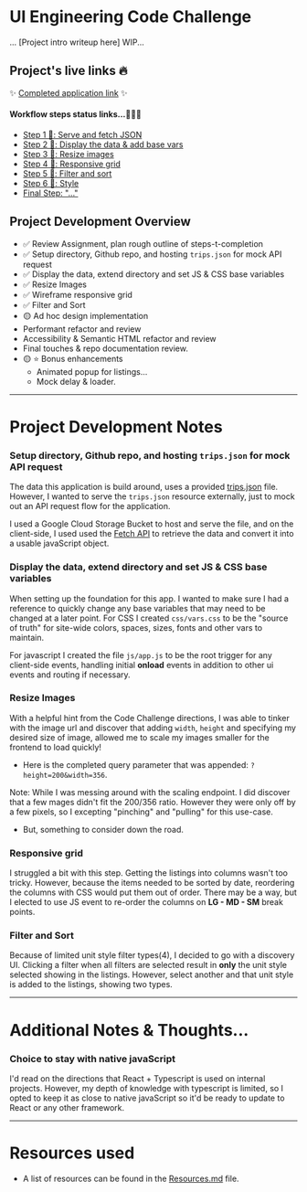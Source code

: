 # UI Engineering Code Challenge
... [Project intro writeup here] WIP...

## Project's live links 🔥

✨ [Completed application link](https://robbobfrh84.github.io/trips-ui/index.html) ✨

#### Workflow steps status links...🐾🐾🐾
  - [Step 1 🐾: Serve and fetch JSON](https://robbobfrh84.github.io/trips-ui/steps/1_Serve-and-fetch-JSON/index.html)  
  - [Step 2 🐾: Display the data & add base vars](https://robbobfrh84.github.io/trips-ui/steps/2_Display-the-data/index.html)  
  - [Step 3 🐾: Resize images](https://robbobfrh84.github.io/trips-ui/steps/3_Resize-images/index.html)  
  - [Step 4 🐾: Responsive grid](https://robbobfrh84.github.io/trips-ui/steps/4_Responsive-grid/index.html)  
  - [Step 5 🐾: Filter and sort](https://robbobfrh84.github.io/trips-ui/steps/5_Filter-and-sort/index.html)
  - [Step 6 🐾: Style](https://robbobfrh84.github.io/trips-ui/steps/6_Style/index.html)
  - [Final Step: "..."](https://robbobfrh84.github.io/trips-ui/index.html)

## Project Development Overview
- ✅ Review Assignment, plan rough outline of steps-t-completion
- ✅ Setup directory, Github repo, and hosting `trips.json` for mock API request
- ✅ Display the data, extend directory and set JS & CSS base variables
- ✅ Resize Images
- ✅ Wireframe responsive grid
- ✅ Filter and Sort
- 🟡 Ad hoc design implementation
- Performant refactor and review
- Accessibility & Semantic HTML refactor and review
- Final touches & repo documentation review.
- 🟡 ⭐️ Bonus enhancements
  - Animated popup for listings...
  - Mock delay & loader.

----
# Project Development Notes

### Setup directory, Github repo, and hosting `trips.json` for mock API request
The data this application is build around, uses a provided [trips.json](https://storage.googleapis.com/bobs_lab_bucket/json_host/trips.json) file. However, I wanted to serve the `trips.json` resource externally, just to mock out an API request flow for the application.

I used a Google Cloud Storage Bucket to host and serve the file, and on the client-side, I used used the [Fetch API](https://developer.mozilla.org/en-US/docs/Web/API/Fetch_API) to retrieve the data and convert it into a usable javaScript object.

### Display the data, extend directory and set JS & CSS base variables
When setting up the foundation for this app. I wanted to make sure I had a reference to quickly change any base variables that may need to be changed at a later point. For CSS I created `css/vars.css` to be the "source of truth" for site-wide colors, spaces, sizes, fonts and other vars to maintain.

For javascript I created the file `js/app.js` to be the root trigger for any client-side events, handling initial **onload** events in addition to other ui events and routing if necessary.  

### Resize Images
With a helpful hint from the Code Challenge directions, I was able to tinker with the image url and discover that adding `width`, `height` and specifying my desired size of image, allowed me to scale my images smaller for the frontend to load quickly!
- Here is the completed query parameter that was appended: `?height=200&width=356`.

Note: While I was messing around with the scaling endpoint. I did discover that a few mages didn't fit the 200/356 ratio. However they were only off by a few pixels, so I excepting "pinching" and "pulling" for this use-case.
- But, something to consider down the road.

### Responsive grid
I struggled a bit with this step. Getting the listings into columns wasn't too tricky. However, because the items needed to be sorted by date, reordering the columns with CSS would put them out of order. There may be a way, but I elected to use JS event to re-order the columns on **LG - MD - SM** break points.

### Filter and Sort
Because of limited unit style filter types(4), I decided to go with a discovery UI. Clicking a filter when all filters are selected result in **only** the unit style selected showing in the listings. However, select another and that unit style is added to the listings, showing two types.  


----
# Additional Notes & Thoughts...

### Choice to stay with native javaScript
I'd read on the directions that React + Typescript is used on internal projects. However, my depth of knowledge with typescript is limited, so I opted to keep it as close to native javaScript so it'd be ready to update to React or any other framework.

----
# Resources used
- A list of resources can be found in the [Resources.md](https://robbobfrh84.github.io/trips-ui/Resources.md) file.
